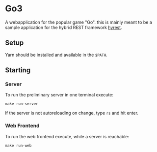 # Go3

A webapplication for the popular game "Go". this is mainly meant to be a sample application for the
hybrid REST framework [hyrest](https://github.com/Prior99/hyrest).

## Setup

Yarn should be installed and available in the `$PATH`.

## Starting

### Server

To run the preliminary server in one terminal execute:

```
make run-server
```

If the server is not autoreloading on change, type `rs` and hit enter.

### Web Frontend

To run the web frontend execute, while a server is reachable:

```
make run-web
```


